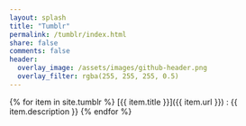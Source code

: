```yaml
---
layout: splash
title: "Tumblr"
permalink: /tumblr/index.html
share: false
comments: false
header:
  overlay_image: /assets/images/github-header.png
  overlay_filter: rgba(255, 255, 255, 0.5)
---
```


{% for item in site.tumblr %}
  [{{ item.title }}]({{ item.url }})
  : {{ item.description }}
{% endfor %}